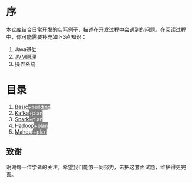 # 序
本仓库结合日常开发的实际例子，描述在开发过程中会遇到的问题。在阅读过程中，你可能需要补充如下3点知识：

1. Java基础
2. <a href="./resources/jvms8.pdf">JVM原理</a>
3. 操作系统

# 目录
1. <a href='./doc/basic/exception/README'>Basic</a><span style="color:white;background:gray">+building</span>
2. <a href='./doc/kafka/exception/README'>Kafka</a><span style="color:white;background:gray">+plan</span>
3. <a href='./doc/spark/exception/README'>Spark</a><span style="color:white;background:gray">+plan</span>
4. <a href='./doc/hadoop/exception/README'>Hadoop</a><span style="color:white;background:gray">+plan</span>
5. <a href='./doc/mahout/exception/README'>Mahout</a><span style="color:white;background:gray">+plan</span>


## 致谢
谢谢每一位学者的关注，希望我们能够一同努力，去把这套面试题，维护得更完善。
